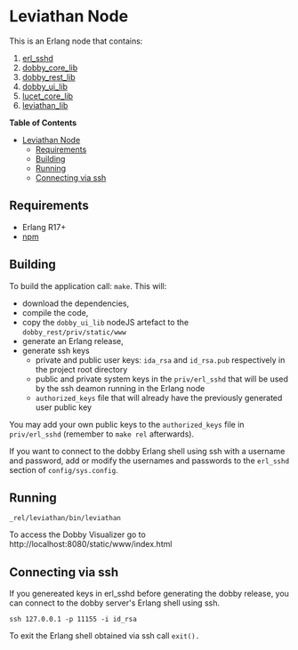# Leviathan Node

This is an Erlang node that contains:

1. [erl_sshd](https://github.com/ivanos/erl_sshd)
1. [dobby_core_lib](https://github.com/ivanos/dobby_core_lib)
2. [dobby_rest_lib](https://github.com/ivanos/dobby_rest_lib)
3. [dobby_ui_lib](https://github.com/ivanos/dobby_ui_lib)
1. [lucet_core_lib](https://github.com/ivanos/lucet_core_lib)
1. [leviathan_lib](https://github.com/ivanos/leviathan_lib)

<!-- markdown-toc start - Don't edit this section. Run M-x markdown-toc/generate-toc again -->
**Table of Contents**

- [Leviathan Node](#leviathan-node)
    - [Requirements](#requirements)
    - [Building](#building)
    - [Running](#running)
    - [Connecting via ssh](#connecting-via-ssh)

<!-- markdown-toc end -->


## Requirements
- Erlang R17+
- [npm](https://www.npmjs.com/)

## Building
To build the application call: `make`. This will:

* download the dependencies,
* compile the code,
* copy the `dobby_ui_lib` nodeJS artefact to the `dobby_rest/priv/static/www`
* generate an Erlang release,
* generate ssh keys
  * private and public user keys: `ida_rsa` and `id_rsa.pub` respectively
  in the project root directory
  * public and private system keys in the `priv/erl_sshd` that will be used
  by the ssh deamon running in the Erlang node
  * `authorized_keys` file that will already have the previously generated
  user public key

You may add your own public keys to the `authorized_keys` file in
`priv/erl_sshd` (remember to `make rel` afterwards).

If you want to connect to the dobby Erlang shell using ssh with
a username and password, add or modify the usernames and passwords
to the `erl_sshd` section of `config/sys.config`.

## Running

```
_rel/leviathan/bin/leviathan
```

To access the Dobby Visualizer go to http://localhost:8080/static/www/index.html

## Connecting via ssh
If you genereated keys in erl_sshd before generating the dobby release,
you can connect to the dobby server's Erlang shell using ssh.
```
ssh 127.0.0.1 -p 11155 -i id_rsa
```

To exit the Erlang shell obtained via ssh call `exit().`
